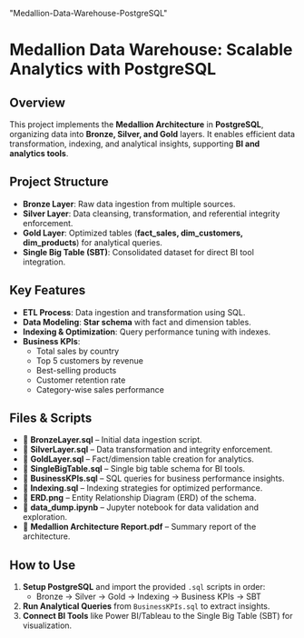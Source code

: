 "Medallion-Data-Warehouse-PostgreSQL" 

# **Medallion Data Warehouse: Scalable Analytics with PostgreSQL**

## **Overview**
This project implements the **Medallion Architecture** in **PostgreSQL**, organizing data into **Bronze, Silver, and Gold** layers. It enables efficient data transformation, indexing, and analytical insights, supporting **BI and analytics tools**.

## **Project Structure**
- **Bronze Layer**: Raw data ingestion from multiple sources.
- **Silver Layer**: Data cleansing, transformation, and referential integrity enforcement.
- **Gold Layer**: Optimized tables (**fact_sales, dim_customers, dim_products**) for analytical queries.
- **Single Big Table (SBT)**: Consolidated dataset for direct BI tool integration.

## **Key Features**
- **ETL Process**: Data ingestion and transformation using SQL.
- **Data Modeling**: **Star schema** with fact and dimension tables.
- **Indexing & Optimization**: Query performance tuning with indexes.
- **Business KPIs**:
  - Total sales by country
  - Top 5 customers by revenue
  - Best-selling products
  - Customer retention rate
  - Category-wise sales performance

## **Files & Scripts**
- 📄 **BronzeLayer.sql** – Initial data ingestion script.
- 📄 **SilverLayer.sql** – Data transformation and integrity enforcement.
- 📄 **GoldLayer.sql** – Fact/dimension table creation for analytics.
- 📄 **SingleBigTable.sql** – Single big table schema for BI tools.
- 📄 **BusinessKPIs.sql** – SQL queries for business performance insights.
- 📄 **Indexing.sql** – Indexing strategies for optimized performance.
- 📄 **ERD.png** – Entity Relationship Diagram (ERD) of the schema.
- 📄 **data_dump.ipynb** – Jupyter notebook for data validation and exploration.
- 📄 **Medallion Architecture Report.pdf** – Summary report of the architecture.

## **How to Use**
1. **Setup PostgreSQL** and import the provided `.sql` scripts in order:
   - Bronze → Silver → Gold → Indexing → Business KPIs → SBT
2. **Run Analytical Queries** from `BusinessKPIs.sql` to extract insights.
3. **Connect BI Tools** like Power BI/Tableau to the Single Big Table (SBT) for visualization.


